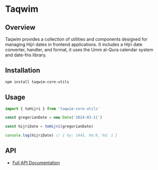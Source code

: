 # Taqwim

## Overview

Taqwim provides a collection of utilities and components designed for managing Hijri dates in frontend applications. It includes a Hijri date converter, handler, and format, it uses the Umm al-Qura calendar system and date-fns library.

## Installation

```bash
npm install taqwim-core-utils
```

## Usage

```javascript
import { toHijri } from 'taqwim-core-utils'

const gregorianDate = new Date('2024-03-11')

const hijriDate = toHijri(gregorianDate)

console.log(hijriDate) // { hy: 1445, hm:9, hd: 1 }
```

## API

- [Full API Documentation](docs/api/globals.md)
